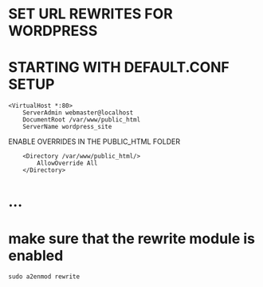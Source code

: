 # SET URL REWRITES FOR WORDPRESS



# STARTING WITH DEFAULT.CONF SETUP

```
<VirtualHost *:80>
    ServerAdmin webmaster@localhost
    DocumentRoot /var/www/public_html
    ServerName wordpress_site
```

ENABLE OVERRIDES IN THE PUBLIC_HTML FOLDER
```
    <Directory /var/www/public_html/>
        AllowOverride All
    </Directory>
```
 # ... 
 
 
# make sure that the rewrite module is enabled

```
sudo a2enmod rewrite
```
 
